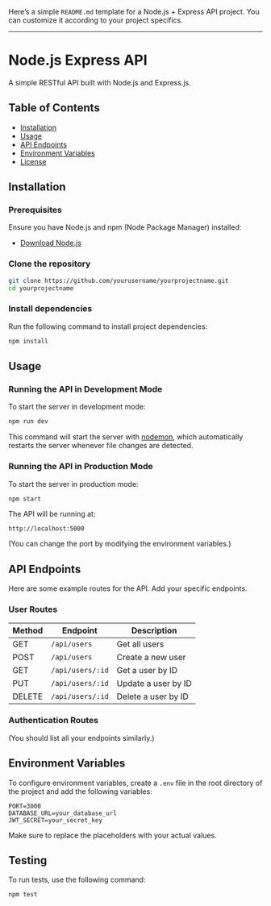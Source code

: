 Here’s a simple `README.md` template for a Node.js + Express API project. You can customize it according to your project specifics.

---

# Node.js Express API

A simple RESTful API built with Node.js and Express.js.

## Table of Contents

- [Installation](#installation)
- [Usage](#usage)
- [API Endpoints](#api-endpoints)
- [Environment Variables](#environment-variables)
- [License](#license)

## Installation

### Prerequisites

Ensure you have Node.js and npm (Node Package Manager) installed:

- [Download Node.js](https://nodejs.org/)

### Clone the repository

```bash
git clone https://github.com/yourusername/yourprojectname.git
cd yourprojectname
```

### Install dependencies

Run the following command to install project dependencies:

```bash
npm install
```

## Usage

### Running the API in Development Mode

To start the server in development mode:

```bash
npm run dev
```

This command will start the server with [nodemon](https://nodemon.io/), which automatically restarts the server whenever file changes are detected.

### Running the API in Production Mode

To start the server in production mode:

```bash
npm start
```

The API will be running at:

```
http://localhost:5000
```

(You can change the port by modifying the environment variables.)

## API Endpoints

Here are some example routes for the API. Add your specific endpoints.

### User Routes

| Method | Endpoint         | Description         |
| ------ | ---------------- | ------------------- |
| GET    | `/api/users`     | Get all users       |
| POST   | `/api/users`     | Create a new user   |
| GET    | `/api/users/:id` | Get a user by ID    |
| PUT    | `/api/users/:id` | Update a user by ID |
| DELETE | `/api/users/:id` | Delete a user by ID |

### Authentication Routes

(You should list all your endpoints similarly.)

## Environment Variables

To configure environment variables, create a `.env` file in the root directory of the project and add the following variables:

```plaintext
PORT=3000
DATABASE_URL=your_database_url
JWT_SECRET=your_secret_key
```

Make sure to replace the placeholders with your actual values.

## Testing

To run tests, use the following command:

```bash
npm test
```
